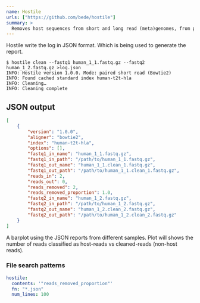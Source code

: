 ```yaml
---
name: Hostile
urls: ["https://github.com/bede/hostile"]
summary: >
  Removes host sequences from short and long read (meta)genomes, from paired or unpaired fastq[.gz]
---
```


Hostile write the log in JSON format. Which is being used to generate the report.

```log
$ hostile clean --fastq1 human_1_1.fastq.gz --fastq2 human_1_2.fastq.gz >log.json
INFO: Hostile version 1.0.0. Mode: paired short read (Bowtie2)
INFO: Found cached standard index human-t2t-hla
INFO: Cleaning…
INFO: Cleaning complete
```

## JSON output

```log.json
[
    {
        "version": "1.0.0",
        "aligner": "bowtie2",
        "index": "human-t2t-hla",
        "options": [],
        "fastq1_in_name": "human_1_1.fastq.gz",
        "fastq1_in_path": "/path/to/human_1_1.fastq.gz",
        "fastq1_out_name": "human_1_1.clean_1.fastq.gz",
        "fastq1_out_path": "/path/to/human_1_1.clean_1.fastq.gz",
        "reads_in": 2,
        "reads_out": 0,
        "reads_removed": 2,
        "reads_removed_proportion": 1.0,
        "fastq2_in_name": "human_1_2.fastq.gz",
        "fastq2_in_path": "/path/to/human_1_2.fastq.gz",
        "fastq2_out_name": "human_1_2.clean_2.fastq.gz",
        "fastq2_out_path": "/path/to/human_1_2.clean_2.fastq.gz"
    }
]
```

A barplot using the JSON reports from different samples. Plot will shows the number of reads classified
as host-reads vs cleaned-reads (non-host reads).

### File search patterns

```yaml
hostile:
  contents: '"reads_removed_proportion"'
  fn: "*.json"
  num_lines: 100
```
